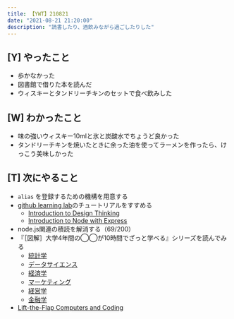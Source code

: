 ```yaml
---
title: 【YWT】210821
date: "2021-08-21 21:20:00"
description: "読書したり、酒飲みながら過ごしたりした"
---
```


## [Y] やったこと

- 歩かなかった
- 図書館で借りた本を読んだ
- ウィスキーとタンドリーチキンのセットで食べ飲みした

## [W] わかったこと

- 味の強いウィスキー10mlと氷と炭酸水でちょうど良かった
- タンドリーチキンを焼いたときに余った油を使ってラーメンを作ったら、けっこう美味しかった

## [T] 次にやること

- `alias` を登録するための機構を用意する
- [github learning lab](https://lab.github.com/githubtraining)のチュートリアルをすすめる
  - [Introduction to Design Thinking](https://lab.github.com/githubtraining/introduction-to-design-thinking)
  - [Introduction to Node with Express](https://lab.github.com/everydeveloper/introduction-to-node-with-express)
- node.js関連の積読を解消する（69/200）
- 『［図解］大学4年間の◯◯が10時間でざっと学べる』シリーズを読んでみる
  - [統計学](https://www.amazon.co.jp/dp/B07PXB4NN9)
  - [データサイエンス](https://www.amazon.co.jp/dp/B07XNW3TQM)
  - [経済学](https://www.amazon.co.jp/dp/B01KNLFHH6)
  - [マーケティング](https://www.amazon.co.jp/dp/B07BNC2SV3)
  - [経営学](https://www.amazon.co.jp/dp/B071SKDF3L)
  - [金融学](https://www.amazon.co.jp/dp/B07BB6Z7FW)
- [Lift-the-Flap Computers and Coding](https://www.amazon.co.jp/dp/1409591514)

<!-- https://twitter.com/camomile_cafe/status/1429075905742139393?s=20 -->
